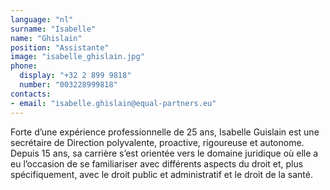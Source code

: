 ```yaml
---
language: "nl"
surname: "Isabelle"
name: "Ghislain"
position: "Assistante"
image: "isabelle_ghislain.jpg"
phone:
  display: "+32 2 899 9818"
  number: "003228999818"
contacts:
- email: "isabelle.ghislain@equal-partners.eu"
---
```

Forte d’une expérience professionnelle de 25 ans, Isabelle Guislain est une secrétaire de Direction polyvalente, proactive, rigoureuse et autonome. Depuis 15 ans, sa carrière s’est orientée vers le domaine juridique où elle a eu l’occasion de se familiariser avec différents aspects du droit et, plus spécifiquement, avec le droit public et administratif et le droit de la santé.
